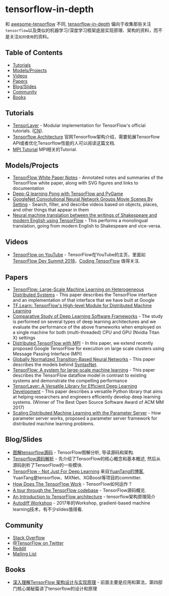# tensorflow-in-depth
和 [awesome-tensorflow](https://github.com/jtoy/awesome-tensorflow) 不同, [tensorflow-in-depth](https://github.com/u2takey/tensorflow-in-depth) 偏向于收集那些关注`tensorflow`以及类似的机器学习/深度学习框架底层实现原理、架构的资料，而不是关注`如何使用`的资料。

## Table of Contents

<!-- MarkdownTOC depth=4 -->
- [Tutorials](#github-tutorials)
- [Models/Projects](#github-projects)
- [Videos](#video)
- [Papers](#papers)
- [Blog/Slides](#blogs)
- [Community](#community)
- [Books](#books)
<!-- /MarkdownTOC -->


<a name="github-tutorials" />

## Tutorials

* [TensorLayer](http://tensorlayer.readthedocs.io/en/latest/user/tutorial.html) - Modular implementation for TensorFlow's official tutorials. ([CN](https://tensorlayercn.readthedocs.io/zh/latest/user/tutorial.html)).
* [Tensorflow Architecture](https://www.tensorflow.org/extend/architecture) 官网Tensorflow架构介绍，需要拓展Tensorflow API或者优化Tensorflow性能的人可以阅读这篇文档.
* [MPI Tutorial](http://mpitutorial.com/) MPI相关的Tutorial.

<a name="github-projects" />

## Models/Projects

* [TensorFlow White Paper Notes](https://github.com/samjabrahams/tensorflow-white-paper-notes) - Annotated notes and summaries of the TensorFlow white paper, along with SVG figures and links to documentation
* [Deep-Q learning Pong with TensorFlow and PyGame](http://www.danielslater.net/2016/03/deep-q-learning-pong-with-tensorflow.html)
* [GoogleNet Convolutional Neural Network Groups Movie Scenes By Setting](https://github.com/agermanidis/thingscoop) - Search, filter, and describe videos based on objects, places, and other things that appear in them
* [Neural machine translation between the writings of Shakespeare and modern English using TensorFlow](https://github.com/tokestermw/tensorflow-shakespeare) - This performs a monolingual translation, going from modern English to Shakespeare and vice-versa.



<a name="video" />

## Videos
* [TensorFlow on YouTube](https://www.youtube.com/tensorflow) - TensorFlow在YouTube的主页，里面如[TensorFlow Dev Summit 2018](https://www.youtube.com/playlist?list=PLQY2H8rRoyvxjVx3zfw4vA4cvlKogyLNN)，[Coding TensorFlow](https://www.youtube.com/playlist?list=PLQY2H8rRoyvwLbzbnKJ59NkZvQAW9wLbx) 值得关注.

<a name="papers" />

## Papers

* [TensorFlow: Large-Scale Machine Learning on Heterogeneous Distributed Systems](http://download.tensorflow.org/paper/whitepaper2015.pdf) - This paper describes the TensorFlow interface and an implementation of that interface that we have built at Google
* [TF.Learn: TensorFlow's High-level Module for Distributed Machine Learning](https://arxiv.org/abs/1612.04251)
* [Comparative Study of Deep Learning Software Frameworks](http://arxiv.org/abs/1511.06435) - The study is performed on several types of deep learning architectures and we evaluate the performance of the above frameworks when employed on a single machine for both (multi-threaded) CPU and GPU (Nvidia Titan X) settings
* [Distributed TensorFlow with MPI](http://arxiv.org/abs/1603.02339) - In this paper, we extend recently proposed Google TensorFlow for execution on large scale clusters using Message Passing Interface (MPI)
* [Globally Normalized Transition-Based Neural Networks](http://arxiv.org/abs/1603.06042) - This paper describes the models behind [SyntaxNet](https://github.com/tensorflow/models/tree/master/syntaxnet).
* [TensorFlow: A system for large-scale machine learning](https://arxiv.org/abs/1605.08695) - This paper describes the TensorFlow dataflow model in contrast to existing systems and demonstrate the compelling performance
* [TensorLayer: A Versatile Library for Efficient Deep Learning Development](https://arxiv.org/abs/1707.08551) - This paper describes a versatile Python library that aims at helping researchers and engineers efficiently develop deep learning systems. (Winner of The Best Open Source Software Award of ACM MM 2017)
* [Scaling Distributed Machine Learning with the Parameter Server](https://www.cs.cmu.edu/~dga/papers/osdi14-paper-li_mu.pdf) - How parameter server works, proposed a parameter server framework for distributed machine learning problems.

<a name="blogs" />

## Blog/Slides

* [图解tensorflow源码](http://www.cnblogs.com/yao62995/p/5773578.html) - TensorFlow图解分析, 导读源码和架构.
* [Tensorflow源码解析](http://gonewithgt.github.io/2017/04/20/Tensorflow%E6%BA%90%E7%A0%81%E8%A7%A3%E6%9E%90/) - 先介绍了TensorFlow的核心概念和基本概述, 然后从源码剖析了TensorFlow的一些模块.
* [TensorFlow - Not Just For Deep Learning](http://terrytangyuan.github.io/2016/08/06/tensorflow-not-just-deep-learning/) 来自[YuanTang的博客](https://terrytangyuan.github.io/), YuanTang是tensorflow、MXNet、XGBoost等项目的committer.
* [How Does The TensorFlow Work](https://www.letslearnai.com/2018/02/02/how-does-the-machine-learning-library-tensorflow-work.html) - TensorFlow如何运作？
* [A tour through the TensorFlow codebase](http://public.kevinrobinsonblog.com/docs/A%20tour%20through%20the%20TensorFlow%20codebase%20-%20v4.pdf) - TensorFlow源码概览.
* [An Introduction to TensorFlow architecture](https://www.slideshare.net/ManiGoswami/into-to-tensorflow-architecture-v2) - tensorflow架构原理简介
* [Autodiff Workshop](https://autodiff-workshop.github.io/) - 2017年的Workshop, gradient-based machine learning技术，有不少slides值得看.

<a name="community" />

## Community

* [Stack Overflow](http://stackoverflow.com/questions/tagged/tensorflow)
* [@TensorFlow on Twitter](https://twitter.com/tensorflow)
* [Reddit](https://www.reddit.com/r/tensorflow)
* [Mailing List](https://groups.google.com/a/tensorflow.org/forum/#!forum/discuss)

<a name="books" />

## Books

* [深入理解TensorFlow 架构设计与实现原理](https://www.amazon.cn/dp/B07CLVXGLH/ref=sr_1_8?s=books&ie=UTF8&qid=1528080417&sr=1-8&keywords=tensorflow) - 前面主要是应用和算法，第四部门核心揭秘篇讲了tensorflow的设计和原理



